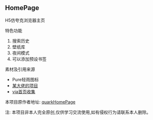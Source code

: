 ## HomePage

H5仿夸克浏览器主页

特色功能
1. 搜索历史
2. 壁纸库
3. 夜间模式
4. 可以添加预设书签

素材及引用来源

- Pure轻雨图标
- [某大佬的项目](https://github.com/Sakuiro/Website)
- [via首页收集](https://leftshine.gitee.io/viaindex/)

本项目原作者地址:  [quarkHomePage](https://github.com/liumingye/quarkHomePage)

注: 本项目非本人完全原创,仅供学习交流使用,如有侵权行为请联系本人删除。